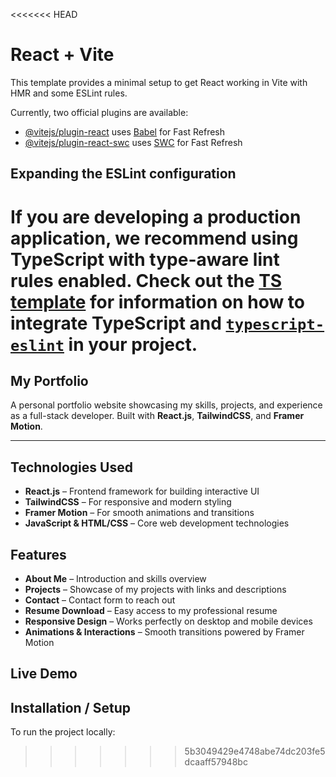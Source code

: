 <<<<<<< HEAD
# React + Vite

This template provides a minimal setup to get React working in Vite with HMR and some ESLint rules.

Currently, two official plugins are available:

- [@vitejs/plugin-react](https://github.com/vitejs/vite-plugin-react/blob/main/packages/plugin-react) uses [Babel](https://babeljs.io/) for Fast Refresh
- [@vitejs/plugin-react-swc](https://github.com/vitejs/vite-plugin-react/blob/main/packages/plugin-react-swc) uses [SWC](https://swc.rs/) for Fast Refresh

## Expanding the ESLint configuration

If you are developing a production application, we recommend using TypeScript with type-aware lint rules enabled. Check out the [TS template](https://github.com/vitejs/vite/tree/main/packages/create-vite/template-react-ts) for information on how to integrate TypeScript and [`typescript-eslint`](https://typescript-eslint.io) in your project.
=======
## My Portfolio

A personal portfolio website showcasing my skills, projects, and experience as a full-stack developer. Built with **React.js**, **TailwindCSS**, and **Framer Motion**.

---

## Technologies Used
- **React.js** – Frontend framework for building interactive UI  
- **TailwindCSS** – For responsive and modern styling  
- **Framer Motion** – For smooth animations and transitions  
- **JavaScript & HTML/CSS** – Core web development technologies  



## Features
- **About Me** – Introduction and skills overview  
- **Projects** – Showcase of my projects with links and descriptions  
- **Contact** – Contact form to reach out  
- **Resume Download** – Easy access to my professional resume  
- **Responsive Design** – Works perfectly on desktop and mobile devices  
- **Animations & Interactions** – Smooth transitions powered by Framer Motion  


## Live Demo



## Installation / Setup
To run the project locally:

>>>>>>> 5b3049429e4748abe74dc203fe5dcaaff57948bc
